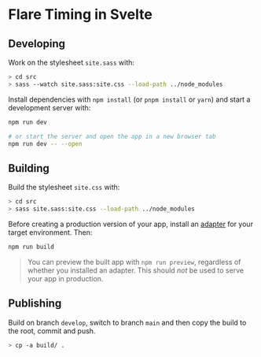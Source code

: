 # Flare Timing in Svelte

## Developing

Work on the stylesheet `site.sass` with:
```bash
> cd src
> sass --watch site.sass:site.css --load-path ../node_modules
```

Install dependencies with `npm install` (or `pnpm install` or `yarn`) and start a development server with:

```bash
npm run dev

# or start the server and open the app in a new browser tab
npm run dev -- --open
```

## Building

Build the stylesheet `site.css` with:
```bash
> cd src
> sass site.sass:site.css --load-path ../node_modules
```

Before creating a production version of your app, install an [adapter](https://kit.svelte.dev/docs#adapters) for your target environment. Then:

```bash
npm run build
```

> You can preview the built app with `npm run preview`, regardless of whether you installed an adapter. This should _not_ be used to serve your app in production.

## Publishing

Build on branch `develop`, switch to branch `main` and then copy the build to the root, commit and push.

```bash
> cp -a build/ .
```
